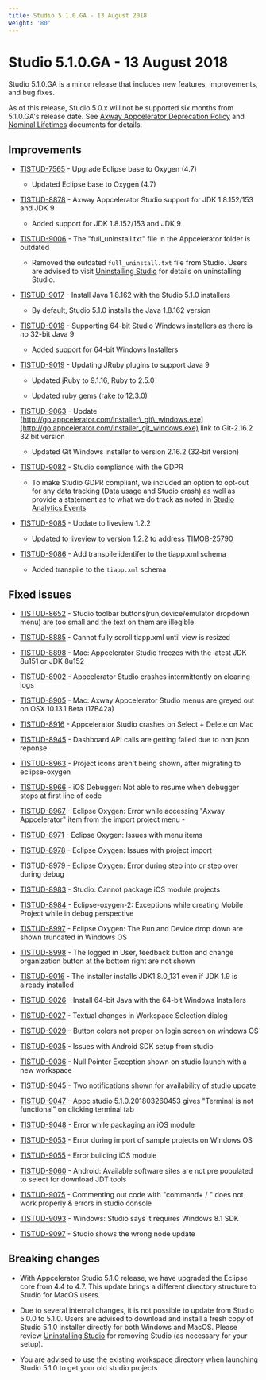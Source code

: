 ```yaml
---
title: Studio 5.1.0.GA - 13 August 2018
weight: '80'
---
```


# Studio 5.1.0.GA - 13 August 2018

Studio 5.1.0.GA is a minor release that includes new features, improvements, and bug fixes.

As of this release, Studio 5.0.x will not be supported six months from 5.1.0.GA's release date. See [Axway Appcelerator Deprecation Policy](/guide/AMPLIFY_Appcelerator_Services_Overview/Axway_Appcelerator_Deprecation_Policy/) and [Nominal Lifetimes](/guide/AMPLIFY_Appcelerator_Services_Overview/Axway_Appcelerator_Product_Lifecycle/#nominal-lifetimes) documents for details.

## Improvements

* [TISTUD-7565](https://jira.appcelerator.org/browse/TISTUD-7565) - Upgrade Eclipse base to Oxygen (4.7)

    * Updated Eclipse base to Oxygen (4.7)

* [TISTUD-8878](https://jira.appcelerator.org/browse/TISTUD-8878) - Axway Appcelerator Studio support for JDK 1.8.152/153 and JDK 9

    * Added support for JDK 1.8.152/153 and JDK 9

* [TISTUD-9006](https://jira.appcelerator.org/browse/TISTUD-9006) - The "full\_uninstall.txt" file in the Appcelerator folder is outdated

    * Removed the outdated `full_uninstall.txt` file from Studio. Users are advised to visit [Uninstalling Studio](/guide/Axway_Appcelerator_Studio/Axway_Appcelerator_Studio_Guide/Updating_Studio/Uninstalling_Studio/) for details on uninstalling Studio.

* [TISTUD-9017](https://jira.appcelerator.org/browse/TISTUD-9017) \- Install Java 1.8.162 with the Studio 5.1.0 installers

    * By default, Studio 5.1.0 installs the Java 1.8.162 version

* [TISTUD-9018](https://jira.appcelerator.org/browse/TISTUD-9018) - Supporting 64-bit Studio Windows installers as there is no 32-bit Java 9

    * Added support for 64-bit Windows Installers

* [TISTUD-9019](https://jira.appcelerator.org/browse/TISTUD-9019) - Updating JRuby plugins to support Java 9

    * Updated jRuby to 9.1.16, Ruby to 2.5.0

    * Updated ruby gems (rake to 12.3.0)

* [TISTUD-9063](https://jira.appcelerator.org/browse/TISTUD-9063) \- Update [http://go.appcelerator.com/installer\_git\_windows.exe](http://go.appcelerator.com/installer_git_windows.exe) link to Git-2.16.2 32 bit version

    * Updated Git Windows installer to version 2.16.2 (32-bit version)

* [TISTUD-9082](https://jira.appcelerator.org/browse/TISTUD-9082) - Studio compliance with the GDPR

    * To make Studio GDPR compliant, we included an option to opt-out for any data tracking (Data usage and Studio crash) as well as provide a statement as to what we do track as noted in [Studio Analytics Events](/guide/Axway_Appcelerator_Studio/Axway_Appcelerator_Studio_Guide/Studio_Analytics_Events/)

* [TISTUD-9085](https://jira.appcelerator.org/browse/TISTUD-9085) - Update to liveview 1.2.2

    * Updated to liveview to version 1.2.2 to address [TIMOB-25790](https://jira.appcelerator.org/browse/TIMOB-25790)

* [TISTUD-9086](https://jira.appcelerator.org/browse/TISTUD-9086) - Add transpile identifer to the tiapp.xml schema

    * Added transpile to the `tiapp.xml` schema

## Fixed issues

* [TISTUD-8652](https://jira.appcelerator.org/browse/TISTUD-8652) - Studio toolbar buttons(run,device/emulator dropdown menu) are too small and the text on them are illegible

* [TISTUD-8885](https://jira.appcelerator.org/browse/TISTUD-8885) - Cannot fully scroll tiapp.xml until view is resized

* [TISTUD-8898](https://jira.appcelerator.org/browse/TISTUD-8898) - Mac: Appcelerator Studio freezes with the latest JDK 8u151 or JDK 8u152

* [TISTUD-8902](https://jira.appcelerator.org/browse/TISTUD-8902) - Appcelerator Studio crashes intermittently on clearing logs

* [TISTUD-8905](https://jira.appcelerator.org/browse/TISTUD-8905) - Mac: Axway Appcelerator Studio menus are greyed out on OSX 10.13.1 Beta (17B42a)

* [TISTUD-8916](https://jira.appcelerator.org/browse/TISTUD-8916) - Appcelerator Studio crashes on Select + Delete on Mac

* [TISTUD-8945](https://jira.appcelerator.org/browse/TISTUD-8945) - Dashboard API calls are getting failed due to non json reponse

* [TISTUD-8963](https://jira.appcelerator.org/browse/TISTUD-8963) - Project icons aren't being shown, after migrating to eclipse-oxygen

* [TISTUD-8966](https://jira.appcelerator.org/browse/TISTUD-8966) - iOS Debugger: Not able to resume when debugger stops at first line of code

* [TISTUD-8967](https://jira.appcelerator.org/browse/TISTUD-8967) - Eclipse Oxygen: Error while accessing "Axway Appcelerator" item from the import project menu -

* [TISTUD-8971](https://jira.appcelerator.org/browse/TISTUD-8971) - Eclipse Oxygen: Issues with menu items

* [TISTUD-8978](https://jira.appcelerator.org/browse/TISTUD-8978) - Eclipse Oxygen: Issues with project import

* [TISTUD-8979](https://jira.appcelerator.org/browse/TISTUD-8979) - Eclipse Oxygen: Error during step into or step over during debug

* [TISTUD-8983](https://jira.appcelerator.org/browse/TISTUD-8983) - Studio: Cannot package iOS module projects

* [TISTUD-8984](https://jira.appcelerator.org/browse/TISTUD-8984) - Eclipse-oxygen-2: Exceptions while creating Mobile Project while in debug perspective

* [TISTUD-8997](https://jira.appcelerator.org/browse/TISTUD-8997) - Eclipse Oxygen: The Run and Device drop down are shown truncated in Windows OS

* [TISTUD-8998](https://jira.appcelerator.org/browse/TISTUD-8998) - The logged in User, feedback button and change organization button at the bottom right are not shown

* [TISTUD-9016](https://jira.appcelerator.org/browse/TISTUD-9016) - The installer installs JDK1.8.0\_131 even if JDK 1.9 is already installed

* [TISTUD-9026](https://jira.appcelerator.org/browse/TISTUD-9026) - Install 64-bit Java with the 64-bit Windows Installers

* [TISTUD-9027](https://jira.appcelerator.org/browse/TISTUD-9027) - Textual changes in Workspace Selection dialog

* [TISTUD-9029](https://jira.appcelerator.org/browse/TISTUD-9029) - Button colors not proper on login screen on windows OS

* [TISTUD-9035](https://jira.appcelerator.org/browse/TISTUD-9035) - Issues with Android SDK setup from studio

* [TISTUD-9036](https://jira.appcelerator.org/browse/TISTUD-9036) - Null Pointer Exception shown on studio launch with a new workspace

* [TISTUD-9045](https://jira.appcelerator.org/browse/TISTUD-9045) - Two notifications shown for availability of studio update

* [TISTUD-9047](https://jira.appcelerator.org/browse/TISTUD-9047) - Appc studio 5.1.0.201803260453 gives "Terminal is not functional" on clicking terminal tab

* [TISTUD-9048](https://jira.appcelerator.org/browse/TISTUD-9048) - Error while packaging an iOS module

* [TISTUD-9053](https://jira.appcelerator.org/browse/TISTUD-9053) - Error during import of sample projects on Windows OS

* [TISTUD-9055](https://jira.appcelerator.org/browse/TISTUD-9055) - Error building iOS module

* [TISTUD-9060](https://jira.appcelerator.org/browse/TISTUD-9060) - Android: Available software sites are not pre populated to select for download JDT tools

* [TISTUD-9075](https://jira.appcelerator.org/browse/TISTUD-9075) - Commenting out code with "command+ / " does not work properly & errors in studio console

* [TISTUD-9093](https://jira.appcelerator.org/browse/TISTUD-9093) - Windows: Studio says it requires Windows 8.1 SDK

* [TISTUD-9097](https://jira.appcelerator.org/browse/TISTUD-9097) - Studio shows the wrong node update

## Breaking changes

* With Appcelerator Studio 5.1.0 release, we have upgraded the Eclipse core from 4.4 to 4.7. This update brings a different directory structure to Studio for MacOS users.

* Due to several internal changes, it is not possible to update from Studio 5.0.0 to 5.1.0. Users are advised to download and install a fresh copy of Studio 5.1.0 installer directly for both Windows and MacOS. Please review [Uninstalling Studio](/guide/Axway_Appcelerator_Studio/Axway_Appcelerator_Studio_Guide/Updating_Studio/Uninstalling_Studio/) for removing Studio (as necessary for your setup).

* You are advised to use the existing workspace directory when launching Studio 5.1.0 to get your old studio projects
